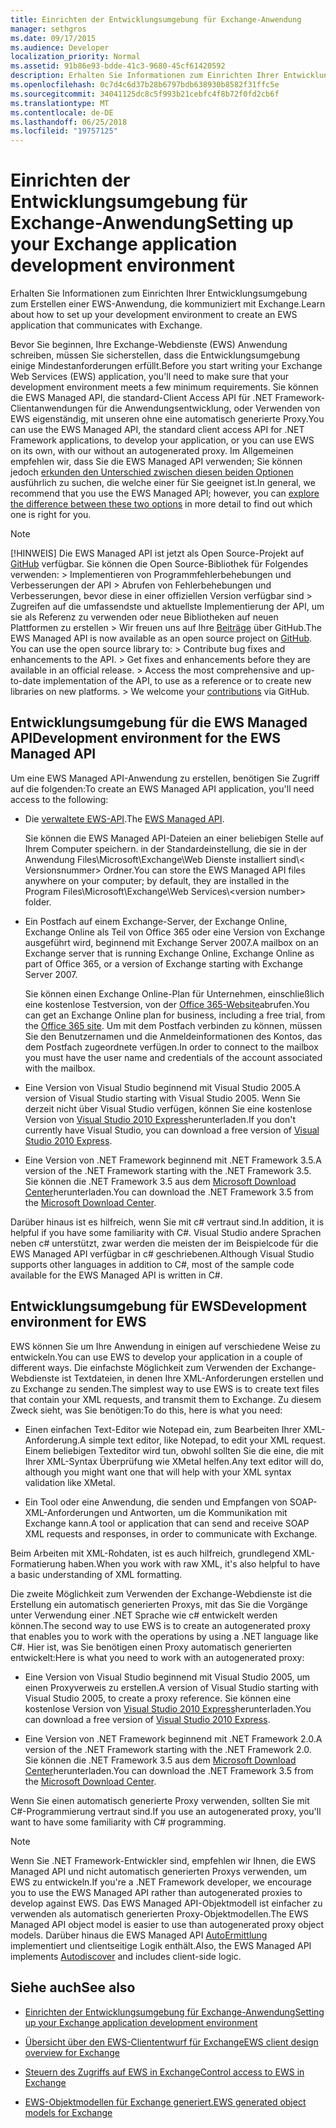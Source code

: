 ```yaml
---
title: Einrichten der Entwicklungsumgebung für Exchange-Anwendung
manager: sethgros
ms.date: 09/17/2015
ms.audience: Developer
localization_priority: Normal
ms.assetid: 91b86e93-bdde-41c3-9680-45cf61420592
description: Erhalten Sie Informationen zum Einrichten Ihrer Entwicklungsumgebung zum Erstellen einer EWS-Anwendung, die kommuniziert mit Exchange.
ms.openlocfilehash: 0c7d4c6d37b28b6797bdb638930b8582f31ffc5e
ms.sourcegitcommit: 34041125dc8c5f993b21cebfc4f8b72f0fd2cb6f
ms.translationtype: MT
ms.contentlocale: de-DE
ms.lasthandoff: 06/25/2018
ms.locfileid: "19757125"
---
```

# <a name="setting-up-your-exchange-application-development-environment"></a><span data-ttu-id="3297d-103">Einrichten der Entwicklungsumgebung für Exchange-Anwendung</span><span class="sxs-lookup"><span data-stu-id="3297d-103">Setting up your Exchange application development environment</span></span>

<span data-ttu-id="3297d-104">Erhalten Sie Informationen zum Einrichten Ihrer Entwicklungsumgebung zum Erstellen einer EWS-Anwendung, die kommuniziert mit Exchange.</span><span class="sxs-lookup"><span data-stu-id="3297d-104">Learn about how to set up your development environment to create an EWS application that communicates with Exchange.</span></span>
  
<span data-ttu-id="3297d-105">Bevor Sie beginnen, Ihre Exchange-Webdienste (EWS) Anwendung schreiben, müssen Sie sicherstellen, dass die Entwicklungsumgebung einige Mindestanforderungen erfüllt.</span><span class="sxs-lookup"><span data-stu-id="3297d-105">Before you start writing your Exchange Web Services (EWS) application, you'll need to make sure that your development environment meets a few minimum requirements.</span></span> <span data-ttu-id="3297d-106">Sie können die EWS Managed API, die standard-Client Access API für .NET Framework-Clientanwendungen für die Anwendungsentwicklung, oder Verwenden von EWS eigenständig, mit unseren ohne eine automatisch generierte Proxy.</span><span class="sxs-lookup"><span data-stu-id="3297d-106">You can use the EWS Managed API, the standard client access API for .NET Framework applications, to develop your application, or you can use EWS on its own, with our without an autogenerated proxy.</span></span> <span data-ttu-id="3297d-107">Im Allgemeinen empfehlen wir, dass Sie die EWS Managed API verwenden; Sie können jedoch [erkunden den Unterschied zwischen diesen beiden Optionen](ews-client-design-overview-for-exchange.md) ausführlich zu suchen, die welche einer für Sie geeignet ist.</span><span class="sxs-lookup"><span data-stu-id="3297d-107">In general, we recommend that you use the EWS Managed API; however, you can [explore the difference between these two options](ews-client-design-overview-for-exchange.md) in more detail to find out which one is right for you.</span></span> 
  
> [!NOTE]
>  <span data-ttu-id="3297d-p102">[!HINWEIS]  Die EWS Managed API ist jetzt als Open Source-Projekt auf [GitHub](https://github.com/officedev/ews-managed-api) verfügbar. Sie können die Open Source-Bibliothek für Folgendes verwenden: >  Implementieren von Programmfehlerbehebungen und Verbesserungen der API >  Abrufen von Fehlerbehebungen und Verbesserungen, bevor diese in einer offiziellen Version verfügbar sind >  Zugreifen auf die umfassendste und aktuellste Implementierung der API, um sie als Referenz zu verwenden oder neue Bibliotheken auf neuen Plattformen zu erstellen >  Wir freuen uns auf Ihre [Beiträge](https://github.com/OfficeDev/ews-managed-api/blob/master/CONTRIBUTING.md) über GitHub.</span><span class="sxs-lookup"><span data-stu-id="3297d-p102">The EWS Managed API is now available as an open source project on [GitHub](https://github.com/officedev/ews-managed-api). You can use the open source library to: >  Contribute bug fixes and enhancements to the API. >  Get fixes and enhancements before they are available in an official release. >  Access the most comprehensive and up-to-date implementation of the API, to use as a reference or to create new libraries on new platforms. >  We welcome your [contributions](https://github.com/OfficeDev/ews-managed-api/blob/master/CONTRIBUTING.md) via GitHub.</span></span> 
  
## <a name="development-environment-for-the-ews-managed-api"></a><span data-ttu-id="3297d-113">Entwicklungsumgebung für die EWS Managed API</span><span class="sxs-lookup"><span data-stu-id="3297d-113">Development environment for the EWS Managed API</span></span>
<span data-ttu-id="3297d-114"><a name="bk_EWSMA"> </a></span><span class="sxs-lookup"><span data-stu-id="3297d-114"></span></span>

<span data-ttu-id="3297d-115">Um eine EWS Managed API-Anwendung zu erstellen, benötigen Sie Zugriff auf die folgenden:</span><span class="sxs-lookup"><span data-stu-id="3297d-115">To create an EWS Managed API application, you'll need access to the following:</span></span>
  
- <span data-ttu-id="3297d-116">Die [verwaltete EWS-API](http://aka.ms/ews-managed-api-readme).</span><span class="sxs-lookup"><span data-stu-id="3297d-116">The [EWS Managed API](http://aka.ms/ews-managed-api-readme).</span></span> 
    
    <span data-ttu-id="3297d-117">Sie können die EWS Managed API-Dateien an einer beliebigen Stelle auf Ihrem Computer speichern. in der Standardeinstellung, die sie in der Anwendung Files\Microsoft\Exchange\Web Dienste installiert sind\\< Versionsnummer\> Ordner.</span><span class="sxs-lookup"><span data-stu-id="3297d-117">You can store the EWS Managed API files anywhere on your computer; by default, they are installed in the Program Files\Microsoft\Exchange\Web Services\\<version number\> folder.</span></span>
    
- <span data-ttu-id="3297d-118">Ein Postfach auf einem Exchange-Server, der Exchange Online, Exchange Online als Teil von Office 365 oder eine Version von Exchange ausgeführt wird, beginnend mit Exchange Server 2007.</span><span class="sxs-lookup"><span data-stu-id="3297d-118">A mailbox on an Exchange server that is running Exchange Online, Exchange Online as part of Office 365, or a version of Exchange starting with Exchange Server 2007.</span></span> 
    
    <span data-ttu-id="3297d-119">Sie können einen Exchange Online-Plan für Unternehmen, einschließlich eine kostenlose Testversion, von der [Office 365-Website](http://office.microsoft.com/en-us/business/compare-office-365-for-business-plans-FX102918419.aspx#fbid=1tsGNIE7e3a)abrufen.</span><span class="sxs-lookup"><span data-stu-id="3297d-119">You can get an Exchange Online plan for business, including a free trial, from the [Office 365 site](http://office.microsoft.com/en-us/business/compare-office-365-for-business-plans-FX102918419.aspx#fbid=1tsGNIE7e3a).</span></span> <span data-ttu-id="3297d-120">Um mit dem Postfach verbinden zu können, müssen Sie den Benutzernamen und die Anmeldeinformationen des Kontos, das dem Postfach zugeordnete verfügen.</span><span class="sxs-lookup"><span data-stu-id="3297d-120">In order to connect to the mailbox you must have the user name and credentials of the account associated with the mailbox.</span></span>
    
- <span data-ttu-id="3297d-121">Eine Version von Visual Studio beginnend mit Visual Studio 2005.</span><span class="sxs-lookup"><span data-stu-id="3297d-121">A version of Visual Studio starting with Visual Studio 2005.</span></span> <span data-ttu-id="3297d-122">Wenn Sie derzeit nicht über Visual Studio verfügen, können Sie eine kostenlose Version von [Visual Studio 2010 Express](http://www.microsoft.com/visualstudio/eng/products/visual-studio-2010-express)herunterladen.</span><span class="sxs-lookup"><span data-stu-id="3297d-122">If you don't currently have Visual Studio, you can download a free version of [Visual Studio 2010 Express](http://www.microsoft.com/visualstudio/eng/products/visual-studio-2010-express).</span></span>
    
- <span data-ttu-id="3297d-123">Eine Version von .NET Framework beginnend mit .NET Framework 3.5.</span><span class="sxs-lookup"><span data-stu-id="3297d-123">A version of the .NET Framework starting with the .NET Framework 3.5.</span></span> <span data-ttu-id="3297d-124">Sie können die .NET Framework 3.5 aus dem [Microsoft Download Center](http://go.microsoft.com/fwlink/?LinkId=191777)herunterladen.</span><span class="sxs-lookup"><span data-stu-id="3297d-124">You can download the .NET Framework 3.5 from the [Microsoft Download Center](http://go.microsoft.com/fwlink/?LinkId=191777).</span></span>
    
<span data-ttu-id="3297d-125">Darüber hinaus ist es hilfreich, wenn Sie mit c# vertraut sind.</span><span class="sxs-lookup"><span data-stu-id="3297d-125">In addition, it is helpful if you have some familiarity with C#.</span></span> <span data-ttu-id="3297d-126">Visual Studio andere Sprachen neben c# unterstützt, zwar werden die meisten der im Beispielcode für die EWS Managed API verfügbar in c# geschriebenen.</span><span class="sxs-lookup"><span data-stu-id="3297d-126">Although Visual Studio supports other languages in addition to C#, most of the sample code available for the EWS Managed API is written in C#.</span></span>
  
## <a name="development-environment-for-ews"></a><span data-ttu-id="3297d-127">Entwicklungsumgebung für EWS</span><span class="sxs-lookup"><span data-stu-id="3297d-127">Development environment for EWS</span></span>
<span data-ttu-id="3297d-128"><a name="bk_EWS"> </a></span><span class="sxs-lookup"><span data-stu-id="3297d-128"></span></span>

<span data-ttu-id="3297d-129">EWS können Sie um Ihre Anwendung in einigen auf verschiedene Weise zu entwickeln.</span><span class="sxs-lookup"><span data-stu-id="3297d-129">You can use EWS to develop your application in a couple of different ways.</span></span> <span data-ttu-id="3297d-130">Die einfachste Möglichkeit zum Verwenden der Exchange-Webdienste ist Textdateien, in denen Ihre XML-Anforderungen erstellen und zu Exchange zu senden.</span><span class="sxs-lookup"><span data-stu-id="3297d-130">The simplest way to use EWS is to create text files that contain your XML requests, and transmit them to Exchange.</span></span> <span data-ttu-id="3297d-131">Zu diesem Zweck sieht, was Sie benötigen:</span><span class="sxs-lookup"><span data-stu-id="3297d-131">To do this, here is what you need:</span></span> 
  
- <span data-ttu-id="3297d-132">Einen einfachen Text-Editor wie Notepad ein, zum Bearbeiten Ihrer XML-Anforderung.</span><span class="sxs-lookup"><span data-stu-id="3297d-132">A simple text editor, like Notepad, to edit your XML request.</span></span> <span data-ttu-id="3297d-133">Einem beliebigen Texteditor wird tun, obwohl sollten Sie die eine, die mit Ihrer XML-Syntax Überprüfung wie XMetal helfen.</span><span class="sxs-lookup"><span data-stu-id="3297d-133">Any text editor will do, although you might want one that will help with your XML syntax validation like XMetal.</span></span>
    
- <span data-ttu-id="3297d-134">Ein Tool oder eine Anwendung, die senden und Empfangen von SOAP-XML-Anforderungen und Antworten, um die Kommunikation mit Exchange kann.</span><span class="sxs-lookup"><span data-stu-id="3297d-134">A tool or application that can send and receive SOAP XML requests and responses, in order to communicate with Exchange.</span></span>
    
<span data-ttu-id="3297d-135">Beim Arbeiten mit XML-Rohdaten, ist es auch hilfreich, grundlegend XML-Formatierung haben.</span><span class="sxs-lookup"><span data-stu-id="3297d-135">When you work with raw XML, it's also helpful to have a basic understanding of XML formatting.</span></span>
  
<span data-ttu-id="3297d-136">Die zweite Möglichkeit zum Verwenden der Exchange-Webdienste ist die Erstellung ein automatisch generierten Proxys, mit das Sie die Vorgänge unter Verwendung einer .NET Sprache wie c# entwickelt werden können.</span><span class="sxs-lookup"><span data-stu-id="3297d-136">The second way to use EWS is to create an autogenerated proxy that enables you to work with the operations by using a .NET language like C#.</span></span> <span data-ttu-id="3297d-137">Hier ist, was Sie benötigen einen Proxy automatisch generierten entwickelt:</span><span class="sxs-lookup"><span data-stu-id="3297d-137">Here is what you need to work with an autogenerated proxy:</span></span>
  
- <span data-ttu-id="3297d-138">Eine Version von Visual Studio beginnend mit Visual Studio 2005, um einen Proxyverweis zu erstellen.</span><span class="sxs-lookup"><span data-stu-id="3297d-138">A version of Visual Studio starting with Visual Studio 2005, to create a proxy reference.</span></span> <span data-ttu-id="3297d-139">Sie können eine kostenlose Version von [Visual Studio 2010 Express](http://www.microsoft.com/visualstudio/eng/products/visual-studio-2010-express)herunterladen.</span><span class="sxs-lookup"><span data-stu-id="3297d-139">You can download a free version of [Visual Studio 2010 Express](http://www.microsoft.com/visualstudio/eng/products/visual-studio-2010-express).</span></span>
    
- <span data-ttu-id="3297d-140">Eine Version von .NET Framework beginnend mit .NET Framework 2.0.</span><span class="sxs-lookup"><span data-stu-id="3297d-140">A version of the .NET Framework starting with the .NET Framework 2.0.</span></span> <span data-ttu-id="3297d-141">Sie können die .NET Framework 3.5 aus dem [Microsoft Download Center](http://go.microsoft.com/fwlink/?LinkId=191777)herunterladen.</span><span class="sxs-lookup"><span data-stu-id="3297d-141">You can download the .NET Framework 3.5 from the [Microsoft Download Center](http://go.microsoft.com/fwlink/?LinkId=191777).</span></span>
    
<span data-ttu-id="3297d-142">Wenn Sie einen automatisch generierte Proxy verwenden, sollten Sie mit C#-Programmierung vertraut sind.</span><span class="sxs-lookup"><span data-stu-id="3297d-142">If you use an autogenerated proxy, you'll want to have some familiarity with C# programming.</span></span>
  
> [!NOTE]
> <span data-ttu-id="3297d-143">Wenn Sie .NET Framework-Entwickler sind, empfehlen wir Ihnen, die EWS Managed API und nicht automatisch generierten Proxys verwenden, um EWS zu entwickeln.</span><span class="sxs-lookup"><span data-stu-id="3297d-143">If you're a .NET Framework developer, we encourage you to use the EWS Managed API rather than autogenerated proxies to develop against EWS.</span></span> <span data-ttu-id="3297d-144">Das EWS Managed API-Objektmodell ist einfacher zu verwenden als automatisch generierten Proxy-Objektmodellen.</span><span class="sxs-lookup"><span data-stu-id="3297d-144">The EWS Managed API object model is easier to use than autogenerated proxy object models.</span></span> <span data-ttu-id="3297d-145">Darüber hinaus die EWS Managed API [AutoErmittlung](autodiscover-for-exchange.md) implementiert und clientseitige Logik enthält.</span><span class="sxs-lookup"><span data-stu-id="3297d-145">Also, the EWS Managed API implements [Autodiscover](autodiscover-for-exchange.md) and includes client-side logic.</span></span> 
  
## <a name="see-also"></a><span data-ttu-id="3297d-146">Siehe auch</span><span class="sxs-lookup"><span data-stu-id="3297d-146">See also</span></span>


- [<span data-ttu-id="3297d-147">Einrichten der Entwicklungsumgebung für Exchange-Anwendung</span><span class="sxs-lookup"><span data-stu-id="3297d-147">Setting up your Exchange application development environment</span></span>](setting-up-your-exchange-application-development-environment.md)
    
- [<span data-ttu-id="3297d-148">Übersicht über den EWS-Cliententwurf für Exchange</span><span class="sxs-lookup"><span data-stu-id="3297d-148">EWS client design overview for Exchange</span></span>](ews-client-design-overview-for-exchange.md)
    
- [<span data-ttu-id="3297d-149">Steuern des Zugriffs auf EWS in Exchange</span><span class="sxs-lookup"><span data-stu-id="3297d-149">Control access to EWS in Exchange</span></span>](how-to-control-access-to-ews-in-exchange.md)
    
- [<span data-ttu-id="3297d-150">EWS-Objektmodellen für Exchange generiert.</span><span class="sxs-lookup"><span data-stu-id="3297d-150">EWS generated object models for Exchange</span></span>](https://msdn.microsoft.com/en-us/library/jj190899)
    

